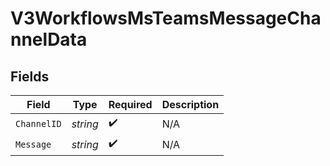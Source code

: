 # V3WorkflowsMsTeamsMessageChannelData


## Fields

| Field              | Type               | Required           | Description        |
| ------------------ | ------------------ | ------------------ | ------------------ |
| `ChannelID`        | *string*           | :heavy_check_mark: | N/A                |
| `Message`          | *string*           | :heavy_check_mark: | N/A                |
